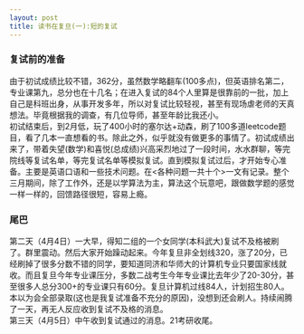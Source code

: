 ```yaml
---
layout: post
title: 读书在复旦(一):短的复试
---
```



### 复试前的准备
由于初试成绩比较不错，362分，虽然数学略翻车(100多点)，但英语排名第二，专业课第九，总分也在十几名；在进入复试的84个人里算是很靠前的一批，加上自己是科班出身，从事开发多年，所以对复试比较轻视，甚至有现场虐老师的天真想法。毕竟根据我的调查，有几位导师，甚至年龄比我还小。<br>
初试结束后，到2月低，玩了400小时的塞尔达+动森，刷了100多道leetcode题目，看了几本一直想看的书。除此之外，似乎就没有做更多的事情了。初试成绩出来了，带着失望(数学)和喜悦(总成绩)兴高采烈地过了一段时间，水水群聊，等完院线等复试名单，等完复试名单等模拟复试。直到模拟复试过后，才开始专心准备。主要是英语口语和一些技术问题。在<各种问题一共十个>一文有记录。整个三月期间，除了工作外，还是以学算法为主，算法这个玩意吧，跟做数学题的感觉一样一样的，回馈路径很短，容易上瘾。

### 尾巴
第二天（4月4日）一大早，得知二组的一个女同学(本科武大)复试不及格被刷了。群里震动。然后大家开始躁动起来。今年复旦非全划线320，涨了20分，已经刷掉了很多分数不错的同学，要知道同济和华师大的计算机专业只要国家线就收。而且复旦今年专业课压分，多数二战考生今年专业课比去年少了20-30分，甚至很多人总分300+的专业课只有60分。复旦计算机过线84人，计划招生80人。本以为会全部录取(这也是我复试准备不充分的原因)，没想到还会刷人。持续闹腾了一天，再无人反应收到复试不及格的消息。<br>
第三天（4月5日）中午收到复试通过的消息。21考研收尾。


